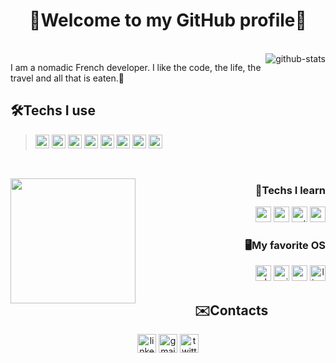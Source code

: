 <h1 align="center">👋Welcome to my GitHub profile👋</h1>

<br>
<img alt="github-stats" align="right" src="https://github-readme-stats.vercel.app/api?username=Erwann-M&theme=onedark&show_icons=true" />

I am a nomadic French developer. I like the code, the life, the travel and all that is eaten.🍔

<h2>🛠Techs I use</h2>

><p>
>  <img alt="html" src="https://img.shields.io/badge/HTML5-E34F26?style=for-the-badge&logo=html5&logoColor=white" height=22 />
>  <img alt="css" src="https://img.shields.io/badge/CSS3-1572B6?style=for-the-badge&logo=css3&logoColor=white" height=22 />
>  <img alt="php" src="https://img.shields.io/badge/PHP-777BB4?style=for-the-badge&logo=php&logoColor=white" height=22 />
>  <img alt="sass" src="https://img.shields.io/badge/Sass-CC6699?style=for-the-badge&logo=sass&logoColor=white" height=22 />
>  <img alt="mysql" src="https://img.shields.io/badge/MySQL-00000F?style=for-the-badge&logo=mysql&logoColor=white" height=22 />
>  <img alt="javascript" src="https://img.shields.io/badge/JavaScript-F7DF1E?style=for-the-badge&logo=javascript&logoColor=black" height=22 />
>  <img alt="typescript" src="https://img.shields.io/badge/TypeScript-007ACC?style=for-the-badge&logo=typescript&logoColor=white" height=22 />
>  <img alt="git" src="https://img.shields.io/badge/-Git-F05032?style=for-the-badge&logo=git&logoColor=white" height=22 />
  <br>
</p>

<img align="left" src="https://github-readme-stats.vercel.app/api/top-langs/?username=Erwann-M&layout=compact&theme=onedark" height=200 />

<div align="right">
  <h3>🔬Techs I learn</h3>

  <p>
    <img alt="react" src="https://img.shields.io/badge/React-20232A?style=for-the-badge&logo=react&logoColor=61DAFB" height=25 />
    <img alt="redux" src="https://img.shields.io/badge/Redux-593D88?style=for-the-badge&logo=redux&logoColor=white" height=25 />
    <img alt="python" src="https://img.shields.io/badge/Python-14354C?style=for-the-badge&logo=python&logoColor=white" height=25 />
    <img alt="rust" src="https://img.shields.io/badge/Rust-000000?style=for-the-badge&logo=rust&logoColor=white" height=25 />
  </p>
</div>
<div align="right">
  <h3>🖥My favorite OS</h3>

  <p>
    <img alt="ubuntu" src="https://img.shields.io/badge/Ubuntu-E95420?style=for-the-badge&logo=ubuntu&logoColor=white" height=25 />
    <img alt="windows" src="https://img.shields.io/badge/Windows-0078D6?style=for-the-badge&logo=windows&logoColor=white" height=25 />
    <img alt="android" src="https://img.shields.io/badge/Android-3DDC84?style=for-the-badge&logo=android&logoColor=white" height=25 />
    <img alt="linuxmint" src="https://img.shields.io/badge/Linux_Mint-87CF3E?style=for-the-badge&logo=linux-mint&logoColor=white" height=25 />
  </p>
</div>

<div align="center">
  <h2>✉️Contacts</h2>

  <p>
    <a href="https://www.linkedin.com/in/erwann-martin-988b21158"><img alt="linkedIn" src="https://img.shields.io/badge/LinkedIn-0077B5?style=for-the-badge&logo=linkedin&logoColor=white" height=30 /></a>
    <a href="mailto:erwann.martin.dev@gmail.com"><img title="erwann.martin.dev@gmail.com" alt="gmail" src="https://img.shields.io/badge/Gmail-D14836?style=for-the-badge&logo=gmail&logoColor=white" height=30 /></a>
    <a href="https://twitter.com/ErwannMartin3"><img alt="twitter" src="https://img.shields.io/badge/Twitter-1DA1F2?style=for-the-badge&logo=twitter&logoColor=white" height=30 /></a>
  </p>
</div>


